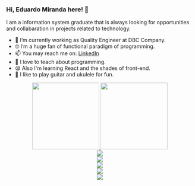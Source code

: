 ### Hi, Eduardo Miranda here! 👋
I am a information system graduate that is always looking for opportunities and collabaration in projects related to technology.
- 🚀 I’m currently working as Quality Engineer at DBC Company.
- 🤓 I’m a huge fan of functional paradigm of programming.
- 📫 You may reach me on: <a href="https://www.linkedin.com/in/eduardo-miranda-a43a73209">LinkedIn</a>
- 🤖 I love to teach about programming.
- 😪 Also I'm learning React and the shades of front-end.
- 🎸 I like to play guitar and ukulele for fun.

<div align="center">
  <a href="https://github.com/marianakaori">
  <img height="180em" src="https://github-readme-stats.vercel.app/api?username=eduardomirandaz&show_icons=true&theme=dracula&include_all_commits=true&count_private=true"/>
  <img height="180em" src="https://github-readme-stats.vercel.app/api/top-langs/?username=eduardomirandaz&layout=compact&langs_count=10&theme=dracula"/>
</div>

 
<center> <a href="https://www.instagram.com/eduardomlranda/" target="_blank"><img src="https://img.shields.io/badge/-Instagram-%23E4405F?style=for-the-badge&logo=instagram&logoColor=white" target="_blank"></a></center>
  <center><a href = "mailto:eduardo.cmazevedo@usp.br"><img src="https://img.shields.io/badge/-Gmail-%23333?style=for-the-badge&logo=gmail&logoColor=white" target="_blank"></a></center>
  <center><a href="t.me/thedraude" target="_blank"><img src=" https://img.shields.io/badge/Telegram-2CA5E0?style=for-the-badge&logo=telegram&logoColor=white
" target="_blank"></a></center>
  <center><a href="https://www.linkedin.com/in/eduardo-miranda-a43a73209/" target="_blank"><img src="https://img.shields.io/badge/-LinkedIn-%230077B5?style=for-the-badge&logo=linkedin&logoColor=white" target="_blank"></a></center>
  <center><a href="https://raw.githubusercontent.com/EduardoMirandaz/EduardoMirandaz/main/Eduardo%20Miranda%20-%20CV.pdf" target="_blank"><img src="https://img.shields.io/badge/-DOWNLOAD%20PDF%20CV-%23333?style=for-the-badge&logo=CV&logoColor=black" target="_blank"></a></center>



 
